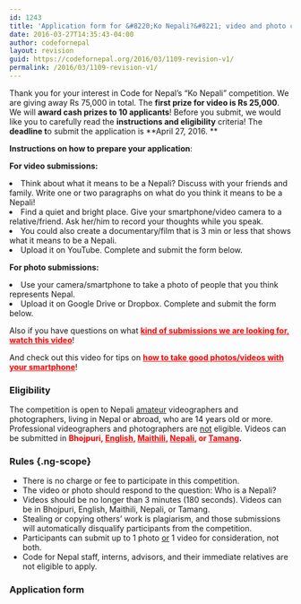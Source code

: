```yaml
---
id: 1243
title: 'Application form for &#8220;Ko Nepali?&#8221; video and photo competition'
date: 2016-03-27T14:35:43-04:00
author: codefornepal
layout: revision
guid: https://codefornepal.org/2016/03/1109-revision-v1/
permalink: /2016/03/1109-revision-v1/
---
```

Thank you for your interest in Code for Nepal&#8217;s &#8220;Ko Nepali&#8221; competition. We are giving away Rs 75,000 in total. The **first prize for video is Rs 25,000**. We will **award cash prizes to 10 applicants**! Before you submit, we would like you to carefully read the **instructions and eligibility** criteria! The **deadline t**o submit the application is **April 27, 2016. **

<span style="font-weight: 400;"><strong>Instructions on how to prepare your application</strong>: </span>

**For video submissions:** 

<li style="font-weight: 400;">
  <span style="font-weight: 400;">Think about what it means to be a Nepali? Discuss with your friends and family. Write one or two paragraphs on what do you think it means to be a Nepali! </span>
</li>
<li style="font-weight: 400;">
  <span style="font-weight: 400;">Find a quiet and bright place. Give your smartphone/video camera to a relative/friend. Ask her/him to record your thoughts while you speak. </span>
</li>
<li style="font-weight: 400;">
  <span style="font-weight: 400;">You could also create a documentary/film that is 3 min or less that shows what it means to be a Nepali. </span>
</li>
<li style="font-weight: 400;">
  <span style="font-weight: 400;">Upload it on YouTube. Complete and submit the form below.</span>
</li>

**For photo submissions:** 

<li style="font-weight: 400;">
  <span style="font-weight: 400;">Use your camera/smartphone to take a photo of people that you think represents Nepal. </span>
</li>
<li style="font-weight: 400;">
  <span style="font-weight: 400;">Upload it on Google Drive or Dropbox. Complete and submit the form below. </span>
</li>

Also if you have questions on what <span style="color: #ff0000;"><strong><a style="color: #ff0000;" href="https://www.facebook.com/codefornepal/videos/vb.201272103415379/477300225812564/?type=2&theater" target="_blank">kind of submissions we are looking for, watch this video</a></strong></span>!

And check out this video for tips on **<span style="color: #ff0000;"><a style="color: #ff0000;" href="https://www.facebook.com/codefornepal/videos/vb.201272103415379/477839085758678/?type=2&theater" target="_blank">how to take good photos/videos with your smartphone</a></span>**!

### **Eligibility**

<span class="ng-scope">The competition is open to Nepali <span style="text-decoration: underline;">amateur</span> videographers and photographers, living in Nepal or abroad, who are 14 years old or more. Professional videographers and photographers are <span style="text-decoration: underline;">not</span> eligible. Videos can be submitted in </span><b class="ng-scope"><span style="color: #ff0000;">Bhojpuri, <a style="color: #ff0000;" href="https://codefornepal.org/en/nepali/#/event/en" target="_blank">English</a>, <a style="color: #ff0000;" href="https://codefornepal.org/en/nepali/#/event/mt" target="_blank">Maithili</a>, <a style="color: #ff0000;" href="https://codefornepal.org/en/nepali/#/event/np" target="_blank">Nepali</a>, or <a style="color: #ff0000;" href="https://codefornepal.org/en/nepali/#/event/tm" target="_blank">Tamang</a></span>.</b>

### **Rules** {.ng-scope}

<ul class="ng-scope">
  <li>
    There is no charge or fee to participate in this competition.
  </li>
  <li>
    The video or photo should respond to the question: Who is a Nepali?
  </li>
  <li>
    Videos should be no longer than 3 minutes (180 seconds). Videos can be in Bhojpuri, English, Maithili, Nepali, or Tamang.
  </li>
  <li>
    Stealing or copying others&#8217; work is plagiarism, and those submissions will automatically disqualify participants from the competition.
  </li>
  <li>
    Participants can submit up to 1 photo <span style="text-decoration: underline;">or</span> 1 video for consideration, not both.
  </li>
  <li>
    Code for Nepal staff, interns, advisors, and their immediate relatives are not eligible to apply.
  </li>
</ul>

### **Application form**